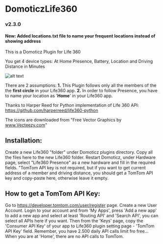 # DomoticzLife360
### v2.3.0
#### New: Added locations.txt file to name your frequent locations instead of showing address

This is a Domoticz Plugin for Life 360

You get 4 device types: At Home Presence, Battery, Location and Driving Distance in Minutes

![alt text](https://www.dropbox.com/s/8jqwuq0big73da3/Life360Devices.jpg?raw=1)

There are 2 assumptions:
**1.** This Plugin follows only all the members of the the **first circle** in your Life360 app.
**2.** In order to follow Presence, you have to name your location as '**Home**' in your Life360 app.

Thanks to Harper Reed for Python implementation of Life 360 API: https://github.com/harperreed/life360-python

The icons are downloaded from "Free Vector Graphics by www.Vecteezy.com"

## Installation:
Create a new Life360 "folder" under Domoticz plugins directory. Copy all the files here to the new Life360 folder.
Restart Domoticz, under Hardware page, select "Life360 Presence" as a new hardware and fill in the required fields. "TomTom API key is not required, but if you want to get current address of a member and driving distance, you should get a TomTom API key and copy-paste here, otherwise leave it empty.

## How to get a TomTom API Key:
Go to https://developer.tomtom.com/user/register page. Create a new User Account. Login to your account and from 'My Apps', press 'Add a new app' to add a new app and select at least 'Routing API' and 'Search API', you can select all APIs here if you want. Then from the 'Keys' page, copy the 'Consumer API Key' of your app to Life360 plugin setting page - 'TomTom API Key' field. Remember, you have 2.500 daily API calls limit fro free... When you are at 'Home', there are no API calls to TomTom.
